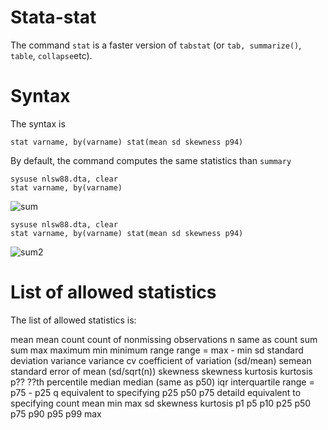 # Stata-stat

The command `stat` is a faster version of `tabstat` (or `tab, summarize()`, `table`, `collapse`etc).

# Syntax 
The syntax is

```
stat varname, by(varname) stat(mean sd skewness p94)
```

By default, the command computes the same statistics than `summary`

```
sysuse nlsw88.dta, clear
stat varname, by(varname) 
```
![sum](/img/sum)

```
sysuse nlsw88.dta, clear
stat varname, by(varname) stat(mean sd skewness p94)
```
![sum2](/img/sum2)


# List of allowed statistics

The list of allowed statistics is:

mean            mean
count           count of nonmissing observations
n               same as count
sum             sum
max             maximum
min             minimum
range           range = max - min
sd              standard deviation
variance        variance
cv              coefficient of variation (sd/mean)
semean          standard error of mean (sd/sqrt(n))
skewness        skewness
kurtosis        kurtosis
p??				??th percentile
median          median (same as p50)
iqr             interquartile range = p75 - p25
q               equivalent to specifying p25 p50 p75
detaild			 equivalent to specifying count mean min max sd skewness kurtosis p1 p5 p10 p25 p50 p75 p90 p95 p99 max

